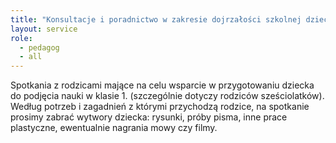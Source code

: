 ```yaml
---
title: "Konsultacje i poradnictwo w zakresie dojrzałości szkolnej dziecka"
layout: service
role:
  - pedagog
  - all
---
```


Spotkania z rodzicami mające na celu wsparcie w przygotowaniu dziecka do podjęcia nauki w klasie 1. (szczególnie dotyczy rodziców sześciolatków). Według potrzeb i zagadnień z którymi przychodzą rodzice, na spotkanie prosimy zabrać wytwory dziecka: rysunki, próby pisma, inne prace plastyczne, ewentualnie nagrania mowy czy filmy.

